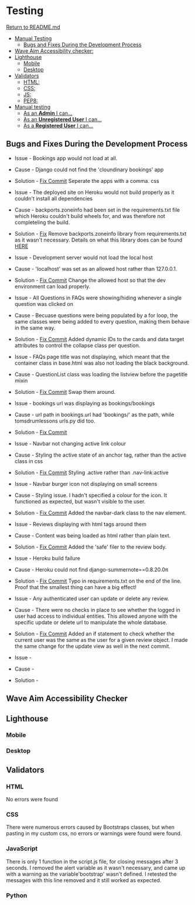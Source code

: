 # Testing

[Return to README.md](README.md)

- [Manual Testing](#manual-testing)
  - [Bugs and Fixes During the Development Process](#bugs-and-fixes-during-the-development-process)
- [Wave Aim Accessibility checker:](#wave-aim-accessibility-checker)
- [Lighthouse](#lighthouse)
  - [Mobile](#mobile)
  - [Desktop](#desktop)
- [Validators](#validators)
  - [HTML:](#html)
  - [CSS:](#css)
  - [JS:](#js)
  - [PEP8:](#pep8)
- [Manual testing](#manual-testing)
  - [As an **Admin** I can...](#as-an-admin-i-can)
  - [As an **Unregistered User** I can...](#as-an-unregistered-user-i-can)
  - [As a **Registered User** I can...](#as-a-registered-user-i-can)

## Bugs and Fixes During the Development Process

- Issue - Bookings app would not load at all.
- Cause - Django could not find the 'cloundinary bookings' app
- Solution - [Fix Commit](https://github.com/Tom-Ainsworth/CI-PP4-toms-drum-lessons/commit/5335cba884d78564406acd379ba420e64b5548be) Seperate the apps with a comma.
  css
- Issue - The deployed site on Heroku would not build properly as it couldn't install all dependencies
- Cause - backports.zoneinfo had been set in the requirements.txt file which Heroku couldn't build wheels for, and was therefore not completeling the build.
- Solution - [Fix](https://github.com/Tom-Ainsworth/CI-PP4-toms-drum-lessons/commit/c0f9003a72c683865e5b214b964072c33f5f6f1a) Remove backports.zoneinfo library from requirements.txt as it wasn't necessary. Details on what this library does can be found [HERE](https://pypi.org/project/backports.zoneinfo/)

- Issue - Development server would not load the local host
- Cause - 'localhost' was set as an allowed host rather than 127.0.0.1.
- Solution - [Fix Commit](c8b15cfddd30dbd47d483891d8db87a3cd76181b) Change the allowed host so that the dev environment can load properly.

- Issue - All Questions in FAQs were showing/hiding whenever a single question was clicked on
- Cause - Becuase questions were being populated by a for loop, the same classes were being added to every question, making them behave in the same way.
- Solution - [Fix Commit](https://github.com/Tom-Ainsworth/CI-PP4-toms-drum-lessons/commit/f28a6bbd7b59645e7c67e237bfdce814e07dcdc8) Added dynamic IDs to the cards and data target attributes to control the collapse class per question.

- Issue - FAQs page title was not displaying, which meant that the container class in base.html was also not loading the black background.
- Cause - QuestionList class was loading the listview before the pagetitle mixin
- Solution - [Fix Commit](https://github.com/Tom-Ainsworth/CI-PP4-toms-drum-lessons/commit/c42ab8f86b1a6accca7b95ec0aaf020e4f0526ab) Swap them around.

- Issue - bookings url was displaying as bookings/bookings
- Cause - url path in bookings.url had 'bookings/' as the path, while tomsdrumlessons urls.py did too.
- Solution - [Fix Commit](https://github.com/Tom-Ainsworth/CI-PP4-toms-drum-lessons/commit/ed05bcc947961ab23a3124561fb295c12e2a602d?diff=split)

- Issue - Navbar not changing active link colour
- Cause - Styling the active state of an anchor tag, rather than the active class in css
- Solution - [Fix Commit](https://github.com/Tom-Ainsworth/CI-PP4-toms-drum-lessons/commit/ed05bcc947961ab23a3124561fb295c12e2a602d) Styling .active rather than .nav-link:active

- Issue - Navbar burger icon not displaying on small screens
- Cause - Styling issue. I hadn't specified a colour for the icon. It functioned as expected, but wasn't visible to the user.
- Solution - [Fix Commit](https://github.com/Tom-Ainsworth/CI-PP4-toms-drum-lessons/commit/1f2b2e650aa3878ebb8465e8699ca4fc43883813) Added the navbar-dark class to the nav element.

- Issue - Reviews displaying with html tags around them
- Cause - Content was being loaded as html rather than plain text.
- Solution - [Fix Commit](https://github.com/Tom-Ainsworth/CI-PP4-toms-drum-lessons/commit/0fae7ed6a55966a7c1c65574dfff8b4261ba6c0a) Added the 'safe' filer to the review body.

- Issue - Heroku build failure
- Cause - Heroku could not find django-summernote==0.8.20.0π
- Solution - [Fix Commit](https://github.com/Tom-Ainsworth/CI-PP4-toms-drum-lessons/commit/92f8cba4712ac7fd0e260b6a4497870dce527830) Typo in requirements.txt on the end of the line. Proof that the smallest thing can have a big effect!

- Issue - Any authenticated user can update or delete any review.
- Cause - There were no checks in place to see whether the logged in user had access to individual entities. This allowed anyone with the specific update or delete url to manipulate the whole database.
- Solution - [Fix Commit](https://github.com/Tom-Ainsworth/CI-PP4-toms-drum-lessons/commit/6dbb1a38e486d175ab6bc8fd66024382ccb5ce0c) Added an if statement to check whether the current user was the same as the user for a given review object. I made the same change for the update view as well in the next commit.

- Issue -
- Cause -
- Solution -

## Wave Aim Accessibility Checker

## Lighthouse

### Mobile

### Desktop

## Validators

### HTML

No errors were found

### CSS

There were numerous errors caused by Bootstraps classes, but when pasting in my custom css, no errors or warnings were found were found.

### JavaScript

There is only 1 function in the script.js file, for closing messages after 3 seconds. I removed the alert variable as it wasn't necessary, and came up with a warning as the variable'bootstrap' wasn't defined. I retested the messages with this line removed and it still worked as expected.

### Python
